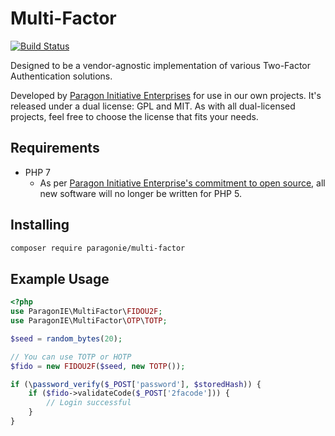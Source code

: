 # Multi-Factor

[![Build Status](https://travis-ci.org/paragonie/multi_factor.svg?branch=master)](https://travis-ci.org/paragonie/multi_factor)

Designed to be a vendor-agnostic implementation of various Two-Factor 
Authentication solutions.

Developed by [Paragon Initiative Enterprises](https://paragonie.com) for use
in our own projects. It's released under a dual license: GPL and MIT. As with
all dual-licensed projects, feel free to choose the license that fits your
needs.

## Requirements

* PHP 7
  * As per [Paragon Initiative Enterprise's commitment to open source](https://paragonie.com/blog/2016/04/go-php-7-our-commitment-maintaining-our-open-source-projects),
    all new software will no longer be written for PHP 5.

## Installing

```sh
composer require paragonie/multi-factor
```

## Example Usage

```php
<?php
use ParagonIE\MultiFactor\FIDOU2F;
use ParagonIE\MultiFactor\OTP\TOTP;

$seed = random_bytes(20);

// You can use TOTP or HOTP
$fido = new FIDOU2F($seed, new TOTP());

if (\password_verify($_POST['password'], $storedHash)) {
    if ($fido->validateCode($_POST['2facode'])) {
        // Login successful    
    }
}
```

